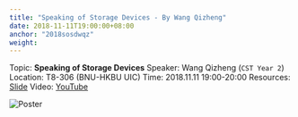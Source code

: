 ```yaml
---
title: "Speaking of Storage Devices - By Wang Qizheng"
date: 2018-11-11T19:00:00+08:00
anchor: "2018sosdwqz"
weight: 
---
```

Topic: **Speaking of Storage Devices**
Speaker: Wang Qizheng (`CST Year 2`)
Location: T8-306 (BNU-HKBU UIC)
Time: 2018.11.11 19:00-20:00
Resources: [Slide](https://github.com/UICHCC/HCC-Lectures/blob/master/Speaking-of-Storage-Devices/Speaking%20of%20Storage%20device.pptx?raw=true)
Video: [YouTube](https://www.youtube.com/watch?v=epNSyRoMfsM&t)

![Poster](img/1111_qzw_sosd_post.jpg)